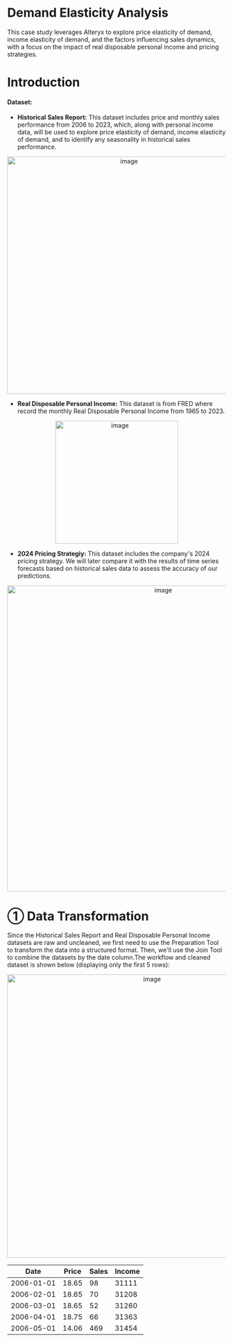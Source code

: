 # Demand Elasticity Analysis
This case study leverages Alteryx to explore price elasticity of demand, income elasticity of demand, and the factors influencing sales dynamics, with a focus on the impact of real disposable personal income and pricing strategies.

# Introduction
#### Dataset:
- **Historical Sales Report:** This dataset includes price and monthly sales performance from 2006 to 2023, which, along with personal income data, will be used to explore price elasticity of demand, income elasticity of demand, and to identify any seasonality in historical sales performance.
<div align=center>
<img width="546" alt="image" src="https://github.com/user-attachments/assets/8c428a11-6b01-458b-8411-9af542301e59">
</div>    

- **Real Disposable Personal Income:** This dataset is from FRED where record the monthly Real Disposable Personal Income from 1965 to 2023.
<div align=center>
<img width="283" alt="image" src="https://github.com/user-attachments/assets/f576284e-d075-4c86-bc46-f757543acdfd">
</div>  

- **2024 Pricing Strategiy:** This dataset includes the company's 2024 pricing strategy. We will later compare it with the results of time series forecasts based on historical sales data to assess the accuracy of our predictions.
<div align=center>
<img width="704" alt="image" src="https://github.com/user-attachments/assets/444820a2-409c-49b7-bb6e-af74996a9eac">
</div>

# ① Data Transformation    
Since the Historical Sales Report and Real Disposable Personal Income datasets are raw and uncleaned, we first need to use the Preparation Tool to transform the data into a structured format. Then, we'll use the Join Tool to combine the datasets by the date column.The workflow and cleaned dataset is shown below (displaying only the first 5 rows):  
<div align=center>
<img width="652" alt="image" src="https://github.com/user-attachments/assets/207f4886-5425-4ea2-9b6e-0eecec97c3d2">
</div>

|Date| Price | Sales | Income |  
|---|-----|----|----|
|2006-01-01| 18.65| 98| 31111|
|2006-02-01| 18.65 |70| 31208|
|2006-03-01| 18.65| 52| 31260|
|2006-04-01| 18.75| 66 |31363|
|2006-05-01| 14.06| 469| 31454|

